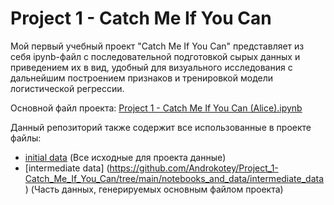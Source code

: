 # Project 1 - Catch Me If You Can
Мой первый учебный проект "Catch Me If You Can" представляет из себя ipynb-файл с последовательной подготовкой сырых данных и приведением их в вид, удобный для визуального исследования с дальнейшим построением признаков и тренировкой модели логистической регрессии.

Основной файл проекта: [Project 1 - Catch Me If You Can (Alice).ipynb](https://github.com/Androkotey/Project_1-Catch_Me_If_You_Can/blob/main/Project%201%20-%20Catch%20Me%20If%20You%20Can%20(Alice).ipynb)

Данный репозиторий также содержит все использованные в проекте файлы:

* [initial data](https://github.com/Androkotey/Project_1-Catch_Me_If_You_Can/tree/main/notebooks_and_data/initial_data) (Все исходные для проекта данные)
* [intermediate data] (https://github.com/Androkotey/Project_1-Catch_Me_If_You_Can/tree/main/notebooks_and_data/intermediate_data) (Часть данных, генерируемых основным файлом проекта)
